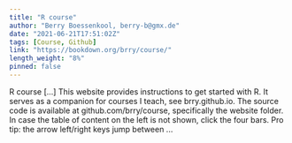 ```yaml
---
title: "R course"
author: "Berry Boessenkool, berry-b@gmx.de"
date: "2021-06-21T17:51:02Z"
tags: [Course, Github]
link: "https://bookdown.org/brry/course/"
length_weight: "8%"
pinned: false
---
```


R course [...] This website provides instructions to get started with R. It serves as a companion for courses I teach, see brry.github.io. The source code is available at github.com/brry/course, specifically the website folder. In case the table of content on the left is not shown, click the four bars. Pro tip: the arrow left/right keys jump between ...
